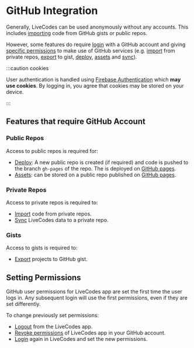# GitHub Integration

Generally, LiveCodes can be used anonymously without any accounts. This includes [importing](./import.html.md) code from GitHub gists or public repos.

However, some features do require [login](./user-management.html.md) with a GitHub account and giving [specific permissions](https://docs.github.com/en/apps/oauth-apps/building-oauth-apps/scopes-for-oauth-apps#available-scopes) to make use of GitHub services (e.g. [import](./import.html.md) from private repos, [export](./export.html.md) to gist, [deploy](./deploy.html.md), [assets](./assets.html.md) and [sync](./sync.html.md)).

:::caution cookies

User authentication is handled using [Firebase Authentication](https://firebase.google.com/products/auth) which **may use cookies**. By logging in, you agree that cookies may be stored on your device.

:::

## Features that require GitHub Account

### Public Repos

Access to public repos is required for:

- [Deploy](./deploy.html.md): A new public repo is created (if required) and code is pushed to the branch `gh-pages` of the repo. The is deployed on [GitHub pages](https://pages.github.com/).
- [Assets](./assets.html.md): can be stored on a public repo published on [GitHub pages](https://pages.github.com/).

### Private Repos

Access to private repos is required to:

- [Import](./import.html.md) code from private repos.
- [Sync](./sync.html.md) LiveCodes data to a private repo.

### Gists

Access to gists is required to:

- [Export](./export.html.md) projects to GitHub gist.

## Setting Permissions

GitHub user permissions for LiveCodes app are set the first time the user logs in. Any subsequent login will use the first permissions, even if they are set differently.

To change previously set permissions:

- [Logout](./user-management.html.md) from the LiveCodes app.
- [Revoke permissions](https://docs.github.com/en/apps/oauth-apps/using-oauth-apps/reviewing-your-authorized-oauth-applications) of LiveCodes app in your GitHub account.
- [Login](./user-management.html.md) again in LiveCodes and set the new permissions.